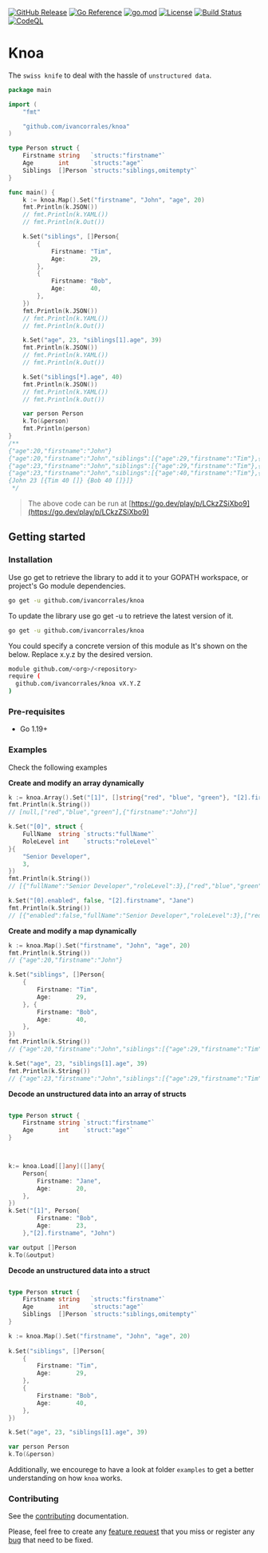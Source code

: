 [![GitHub Release](https://img.shields.io/github/v/release/ivancorrales/knoa)](https://github.com/ivancorrales/knoa/releases)
[![Go Reference](https://pkg.go.dev/badge/github.com/ivancorrales/knoa.svg)](https://pkg.go.dev/github.com/ivancorrales/knoa)
[![go.mod](https://img.shields.io/github/go-mod/go-version/ivancorrales/knoa)](go.mod)
[![License](https://img.shields.io/badge/License-Apache_2.0-blue.svg)](https://img.shields.io/github/license/ivancorrales/knoa)
[![Build Status](https://img.shields.io/github/actions/workflow/status/ivancorrales/knoa/build.yml?branch=main)](https://github.com/ivancorrales/knoa/actions?query=workflow%3ABuild+branch%3Amain)
[![CodeQL](https://github.com/ivancorrales/knoa/actions/workflows/codeql.yml/badge.svg?branch=main)](https://github.com/ivancorrales/knoa/actions/workflows/codeql.yml)

# Knoa

The `swiss knife` to deal with the hassle of `unstructured data`.

```go
package main

import (
	"fmt"

	"github.com/ivancorrales/knoa"
)

type Person struct {
	Firstname string   `structs:"firstname"`
	Age       int      `structs:"age"`
	Siblings  []Person `structs:"siblings,omitempty"`
}

func main() {
	k := knoa.Map().Set("firstname", "John", "age", 20)
	fmt.Println(k.JSON())
	// fmt.Println(k.YAML())
	// fmt.Println(k.Out())

	k.Set("siblings", []Person{
		{
			Firstname: "Tim",
			Age:       29,
		},
		{
			Firstname: "Bob",
			Age:       40,
		},
	})
	fmt.Println(k.JSON())
	// fmt.Println(k.YAML())
	// fmt.Println(k.Out())

	k.Set("age", 23, "siblings[1].age", 39)
	fmt.Println(k.JSON())
	// fmt.Println(k.YAML())
	// fmt.Println(k.Out())

	k.Set("siblings[*].age", 40)
	fmt.Println(k.JSON())
	// fmt.Println(k.YAML())
	// fmt.Println(k.Out())

	var person Person
	k.To(&person)
	fmt.Println(person)
}
/**
{"age":20,"firstname":"John"}
{"age":20,"firstname":"John","siblings":[{"age":29,"firstname":"Tim"},{"age":40,"firstname":"Bob"}]}
{"age":23,"firstname":"John","siblings":[{"age":29,"firstname":"Tim"},{"age":39,"firstname":"Bob"}]}
{"age":23,"firstname":"John","siblings":[{"age":40,"firstname":"Tim"},{"age":40,"firstname":"Bob"}]}
{John 23 [{Tim 40 []} {Bob 40 []}]}
 */
```

> The above code can be run at [https://go.dev/play/p/LCkzZSiXbo9](https://go.dev/play/p/LCkzZSiXbo9)  

## Getting started

### Installation

Use go get to retrieve the library to add it to your GOPATH workspace, or project's Go module dependencies.

```bash
go get -u github.com/ivancorrales/knoa
```

To update the library use go get -u to retrieve the latest version of it.

```bash
go get -u github.com/ivancorrales/knoa
```

You could specify a concrete version of this module as It's shown on the below. Replace x.y.z by the desired version.

```bash
module github.com/<org>/<repository>
require ( 
  github.com/ivancorrales/knoa vX.Y.Z
)
```

### Pre-requisites

* Go 1.19+

### Examples

Check the following examples


**Create and modify an array dynamically**

```go
k := knoa.Array().Set("[1]", []string{"red", "blue", "green"}, "[2].firstname", "John")
fmt.Println(k.String())
// [null,["red","blue","green"],{"firstname":"John"}]

k.Set("[0]", struct {
    FullName  string `structs:"fullName"`
    RoleLevel int    `structs:"roleLevel"`
}{
    "Senior Developer",
    3,
})
fmt.Println(k.String())
// [{"fullName":"Senior Developer","roleLevel":3},["red","blue","green"],{"firstname":"John"}]

k.Set("[0].enabled", false, "[2].firstname", "Jane")
fmt.Println(k.String())
// [{"enabled":false,"fullName":"Senior Developer","roleLevel":3},["red","blue","green"],{"firstname":"Jane"}]
```

**Create and modify a map dynamically**

```go
k := knoa.Map().Set("firstname", "John", "age", 20)
fmt.Println(k.String())
// {"age":20,"firstname":"John"}

k.Set("siblings", []Person{
    {
        Firstname: "Tim",
        Age:       29,
    }, {
        Firstname: "Bob",
        Age:       40,
    },
})
fmt.Println(k.String())
// {"age":20,"firstname":"John","siblings":[{"age":29,"firstname":"Tim"},{"age":40,"firstname":"Bob"}]}

k.Set("age", 23, "siblings[1].age", 39)
fmt.Println(k.String())
// {"age":23,"firstname":"John","siblings":[{"age":29,"firstname":"Tim"},{"age":39,"firstname":"Bob"}]}
```



**Decode an unstructured data into an array of structs**
```go

type Person struct {
    Firstname string `struct:"firstname"`
    Age       int    `struct:"age"`
}



k:= knoa.Load[[]any]([]any{
    Person{
        Firstname: "Jane",
        Age:       20,
	},
})
k.Set("[1]", Person{
        Firstname: "Bob",
        Age:       23,
    },"[2].firstname", "John")

var output []Person
k.To(&output)
```

**Decode an unstructured data into a struct**
```go

type Person struct {
    Firstname string   `structs:"firstname"`
    Age       int      `structs:"age"`
    Siblings  []Person `structs:"siblings,omitempty"`
}

k := knoa.Map().Set("firstname", "John", "age", 20)
	
k.Set("siblings", []Person{
    {
	    Firstname: "Tim",
		Age:       29,
	}, 
	{
	    Firstname: "Bob",
		Age:       40,
	},
})

k.Set("age", 23, "siblings[1].age", 39)

var person Person
k.To(&person)
```


Additionally, we encourege to have a look at folder `examples` to get a better understanding on how `knoa` works.

### Contributing

See the [contributing](https://github.com/ivancorrales/knoa/blob/main/CONTRIBUTING.md) documentation.

Please, feel free to create any [feature request](https://github.com/ivancorrales/knoa/issues/new?assignees=&labels=question&projects=&template=feature_request.yaml&title=%F0%9F%92%A1+%5BREQUEST%5D+-+%3Ctitle%3E) that you miss
or register any [bug](https://github.com/ivancorrales/knoa/issues/new?assignees=&labels=bug&projects=&template=bug_report.yml&title=%F0%9F%90%9B+%5BBUG%5D+-+%3Ctitle%3E) that need to be fixed.


